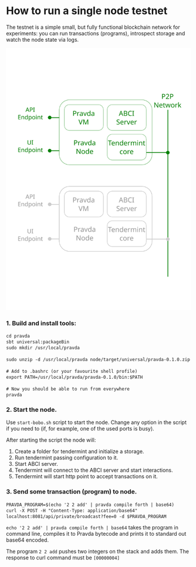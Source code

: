 # How to run a single node testnet

The testnet is a simple small, but fully functional blockchain network for
experiments: you can run transactions (programs), introspect storage and watch
the node state via logs.

![Pravda structural scheme](./pravda-arch.svg)

### 1. Build and install tools:

```
cd pravda
sbt universal:packageBin
sudo mkdir /usr/local/pravda

sudo unzip -d /usr/local/pravda node/target/universal/pravda-0.1.0.zip

# Add to .bashrc (or your favourite shell profile)
export PATH=/usr/local/pravda/pravda-0.1.0/bin:$PATH

# Now you should be able to run from everywhere
pravda
```

### 2. Start the node.

Use `start-bobo.sh` script to start the node. Change any option in the
script if you need to (if, for example, one of the used ports is busy).

After starting the script the node will:
	
1. Create a folder for tendermint and initialize a storage.
2. Run tendermint passing configuration to it.
3. Start ABCI server.
4. Tendermint will connect to the ABCI server and start interactions.
5. Tendermint will start http point to accept transactions on it.

### 3. Send some transaction (program) to node.

```
PRAVDA_PROGRAM=$(echo '2 2 add' | pravda compile forth | base64)
curl -X POST -H "Content-Type: application/base64" localhost:8081/api/private/broadcast?fee=0 -d $PRAVDA_PROGRAM
```

`echo '2 2 add' | pravda compile forth | base64` takes the program in command line, compiles it to
Pravda bytecode and prints it to standard out base64 encoded.

The program `2 2 add` pushes two integers on the stack and adds them. The
response to curl command must be `[00000004]`

